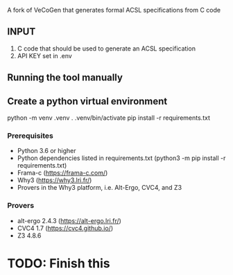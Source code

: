 A fork of VeCoGen that generates formal ACSL specifications from C code

## INPUT

1. C code that should be used to generate an ACSL specification
2. API KEY set in .env

## Running the tool manually

## Create a python virtual environment

python -m venv .venv
. .venv/bin/activate
pip install -r requirements.txt

### Prerequisites

- Python 3.6 or higher
- Python dependencies listed in requirements.txt (python3 -m pip install -r requirements.txt)
- Frama-c (https://frama-c.com/)
- Why3 (https://why3.lri.fr/)
- Provers in the Why3 platform, i.e. Alt-Ergo, CVC4, and Z3

### Provers

- alt-ergo 2.4.3 (https://alt-ergo.lri.fr/)
- CVC4 1.7 (https://cvc4.github.io/)
- Z3 4.8.6

# TODO: Finish this
